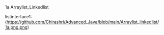 1a Arraylist_Linkedlist

listinterface1:(https://github.com/Chirashri/Advanced_Java/blob/main/Arraylist_linkedlist/1a.png.png)
